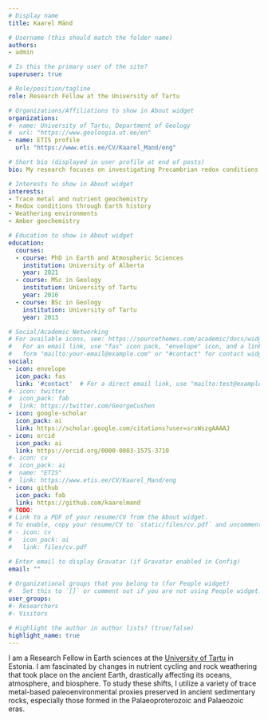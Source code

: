 ```yaml
---
# Display name
title: Kaarel Mänd

# Username (this should match the folder name)
authors:
- admin

# Is this the primary user of the site?
superuser: true

# Role/position/tagline
role: Research Fellow at the University of Tartu

# Organizations/Affiliations to show in About widget
organizations:
#- name: University of Tartu, Department of Geology
#  url: "https://www.geoloogia.ut.ee/en"
- name: ETIS profile
  url: "https://www.etis.ee/CV/Kaarel_Mand/eng"

# Short bio (displayed in user profile at end of posts)
bio: My research focuses on investigating Precambrian redox conditions using trace metal based redox proxies.

# Interests to show in About widget
interests:
- Trace metal and nutrient geochemistry
- Redox conditions through Earth history
- Weathering environments
- Amber geochemistry

# Education to show in About widget
education:
  courses:
  - course: PhD in Earth and Atmospheric Sciences
    institution: University of Alberta
    year: 2021
  - course: MSc in Geology
    institution: University of Tartu
    year: 2016
  - course: BSc in Geology
    institution: University of Tartu
    year: 2013

# Social/Academic Networking
# For available icons, see: https://sourcethemes.com/academic/docs/widgets/#icons
#   For an email link, use "fas" icon pack, "envelope" icon, and a link in the
#   form "mailto:your-email@example.com" or "#contact" for contact widget.
social:
- icon: envelope
  icon_pack: fas
  link: '#contact'  # For a direct email link, use "mailto:test@example.org".
#- icon: twitter
#  icon_pack: fab
#  link: https://twitter.com/GeorgeCushen
- icon: google-scholar
  icon_pack: ai
  link: https://scholar.google.com/citations?user=srxWszgAAAAJ
- icon: orcid
  icon_pack: ai
  link: https://orcid.org/0000-0003-1575-3710
#- icon: cv
#  icon_pack: ai
#  name: "ETIS"
#  link: https://www.etis.ee/CV/Kaarel_Mand/eng
- icon: github
  icon_pack: fab
  link: https://github.com/kaarelmand
# TODO:
# Link to a PDF of your resume/CV from the About widget.
# To enable, copy your resume/CV to `static/files/cv.pdf` and uncomment the lines below.  
# - icon: cv
#   icon_pack: ai
#   link: files/cv.pdf

# Enter email to display Gravatar (if Gravatar enabled in Config)
email: ""
  
# Organizational groups that you belong to (for People widget)
#   Set this to `[]` or comment out if you are not using People widget.  
user_groups:
#- Researchers
#- Visitors

# Highlight the author in author lists? (true/false)
highlight_name: true
---
```


I am a Research Fellow in Earth sciences at the [University of Tartu](https://www.geoloogia.ut.ee/en) in Estonia. I am fascinated by changes in nutrient cycling and rock weathering that took place on the ancient Earth, drastically affecting its oceans, atmosphere, and biosphere. To study these shifts, I utilize a variety of trace metal-based paleoenvironmental proxies preserved in ancient sedimentary rocks, especially those formed in the Palaeoproterozoic and Palaeozoic eras.
